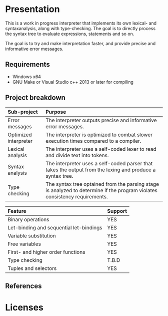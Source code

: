 # Presentation

This is a work in progress interpreter that implements its own lexical- and syntaxanalysis, along with type-checking. The goal is to directly process the syntax tree to evaluate expressions, statements and so on.

The goal is to try and make interpretation faster, and provide precise and informative error messages.

## Requirements

* Windows x64
* GNU Make or Visual Studio c++ 2013 or later for compiling

## Project breakdown

| Sub-project | Purpose |
| :--|:--|
| Error messages | The interpreter outputs precise and informative error messages. |
| Optimized interpreter | The interpreter is optimized to combat slower execution times compared to a compiler. |
| Lexical analysis | The interpreter uses a self-coded lexer to read and divide text into tokens. |
| Syntax analysis | The interpreter uses a self-coded parser that takes the output from the lexing and produce a syntax tree. |
| Type checking | The syntax tree optained from the parsing stage is analyzed to determine if the program violates consistency requirements. |

| Feature | Support |
| :--|:--|
| Binary operations | YES |
| Let-binding and sequential let-bindings | YES |
| Variable substitution | YES |
| Free variables | YES |
| First- and higher order functions | YES |
| Type checking | T.B.D |
| Tuples and selectors | YES |

## References

# Licenses